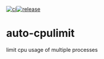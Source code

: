 [![ci](https://github.com/Balou9/auto-cpulimit/workflows/ci/badge.svg)](https://github.com/Balou9/auto-cpulimit/actions/ci)[![release](https://github.com/Balou9/auto-cpulimit/workflows/release/badge.svg)](https://github.com/Balou9/auto-cpulimit/actions/release)

# auto-cpulimit

limit cpu usage of multiple processes
